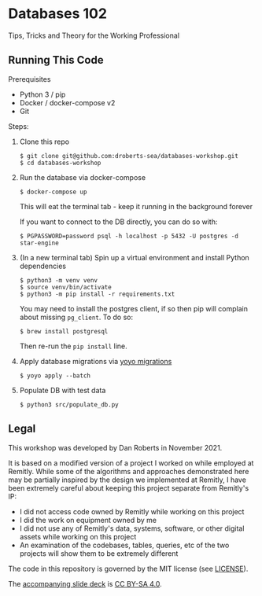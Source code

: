 # Databases 102

Tips, Tricks and Theory for the Working Professional

## Running This Code

Prerequisites

- Python 3 / pip
- Docker / docker-compose v2
- Git

Steps:

1. Clone this repo

    ```
    $ git clone git@github.com:droberts-sea/databases-workshop.git
    $ cd databases-workshop
    ```

1. Run the database via docker-compose

    ```
    $ docker-compose up
    ```

    This will eat the terminal tab - keep it running in the background forever

    If you want to connect to the DB directly, you can do so with:

    ```
    $ PGPASSWORD=password psql -h localhost -p 5432 -U postgres -d star-engine
    ```

1. (In a new terminal tab) Spin up a virtual environment and install Python dependencies

    ```
    $ python3 -m venv venv
    $ source venv/bin/activate
    $ python3 -m pip install -r requirements.txt
    ```

    You may need to install the postgres client, if so then pip will complain about missing `pg_client`. To do so:

    ```
    $ brew install postgresql
    ```

    Then re-run the `pip install` line.

1. Apply database migrations via [yoyo migrations](https://ollycope.com/software/yoyo/latest/)

    ```
    $ yoyo apply --batch
    ```

1. Populate DB with test data

    ```
    $ python3 src/populate_db.py
    ```

## Legal

This workshop was developed by Dan Roberts in November 2021.

It is based on a modified version of a project I worked on while employed at Remitly. While some of the algorithms and approaches demonstrated here may be partially inspired by the design we implemented at Remitly, I have been extremely careful about keeping this project separate from Remitly's IP:

- I did not access code owned by Remitly while working on this project
- I did the work on equipment owned by me
- I did not use any of Remitly's data, systems, software, or other digital assets while working on this project
- An examination of the codebases, tables, queries, etc of the two projects will show them to be extremely different

The code in this repository is governed by the MIT license (see [LICENSE](./LICENSE)).

The [accompanying slide deck](https://docs.google.com/presentation/d/1pYIafgco8wUiHcvu7AhHHaOo8Q1GdbmpRPG641uyhJ0) is [CC BY-SA 4.0](https://creativecommons.org/licenses/by-sa/4.0/).
